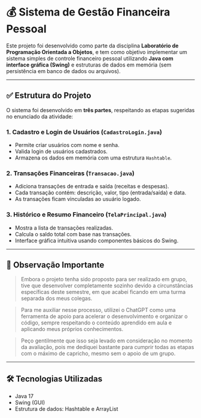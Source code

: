 # 💰 Sistema de Gestão Financeira Pessoal

Este projeto foi desenvolvido como parte da disciplina **Laboratório de Programação Orientada a Objetos**, e tem como objetivo implementar um sistema simples de controle financeiro pessoal utilizando **Java com interface gráfica (Swing)** e estruturas de dados em memória (sem persistência em banco de dados ou arquivos).

---

## ✅ Estrutura do Projeto

O sistema foi desenvolvido em **três partes**, respeitando as etapas sugeridas no enunciado da atividade:

### 1. Cadastro e Login de Usuários (`CadastroLogin.java`)
- Permite criar usuários com nome e senha.
- Valida login de usuários cadastrados.
- Armazena os dados em memória com uma estrutura `Hashtable`.

### 2. Transações Financeiras (`Transacao.java`)
- Adiciona transações de entrada e saída (receitas e despesas).
- Cada transação contém: descrição, valor, tipo (entrada/saída) e data.
- As transações ficam vinculadas ao usuário logado.

### 3. Histórico e Resumo Financeiro (`TelaPrincipal.java`)
- Mostra a lista de transações realizadas.
- Calcula o saldo total com base nas transações.
- Interface gráfica intuitiva usando componentes básicos do Swing.

---

## 🧍 Observação Importante

> Embora o projeto tenha sido proposto para ser realizado em grupo, tive que desenvolver completamente sozinho devido a circunstâncias específicas deste semestre, em que acabei ficando em uma turma separada dos meus colegas.  


> Para me auxiliar nesse processo, utilizei o ChatGPT como uma ferramenta de apoio para acelerar o desenvolvimento e organizar o código, sempre respeitando o conteúdo aprendido em aula e aplicando meus próprios conhecimentos.


> Peço gentilmente que isso seja levado em consideração no momento da avaliação, pois me dediquei bastante para cumprir todas as etapas com o máximo de capricho, mesmo sem o apoio de um grupo.

---

## 🛠️ Tecnologias Utilizadas

- Java 17
- Swing (GUI)
- Estrutura de dados: Hashtable e ArrayList
